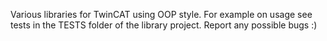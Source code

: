 Various libraries for TwinCAT using OOP style. For example on usage see tests in the TESTS folder of the library project. Report any possible bugs :) 

